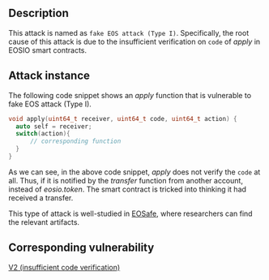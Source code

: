 ## Description

This attack is named as `fake EOS attack (Type I)`. Specifically, the root cause of this attack is due to the insufficient verification on `code` of *apply* in EOSIO smart contracts.

## Attack instance

The following code snippet shows an *apply* function that is vulnerable to fake EOS attack (Type I).

```c++
void apply(uint64_t receiver, uint64_t code, uint64_t action) {
  auto self = receiver;
  switch(action){
      // corresponding function
  }
}
```

As we can see, in the above code snippet, *apply* does not verify the `code` at all. Thus, if it is notified by the *transfer* function from another account, instead of *eosio.token*. The smart contract is tricked into thinking it had received a transfer.

This type of attack is well-studied in [EOSafe](https://www.usenix.org/conference/usenixsecurity21/presentation/he-ningyu), where researchers can find the relevant artifacts.

## Corresponding vulnerability

[V2 (insufficient code verification)](../vulnerabilities/v2.md)